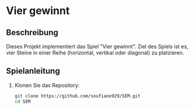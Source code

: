 # Vier gewinnt

## Beschreibung
Dieses Projekt implementiert das Spiel "Vier gewinnt". Ziel des Spiels ist es, vier Steine in einer Reihe (horizontal, vertikal oder diagonal) zu platzieren.

## Spielanleitung
1. Klonen Sie das Repository:
   ```sh
   git clone https://github.com/soufiane929/SEM.git
   cd SEM
